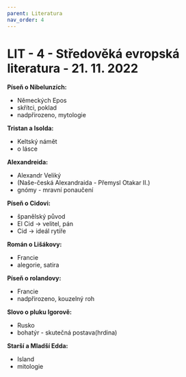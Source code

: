 ```yaml
---
parent: Literatura
nav_order: 4
---
```

# LIT - 4 - Středověká evropská literatura - 21. 11. 2022
**Píseň o Nibelunzích:**
- Německých Epos
- skřítci, poklad
- nadpřirozeno, mytologie

**Tristan a Isolda:**
- Keltský námět
- o lásce

**Alexandreida:**
- Alexandr Veliký
- (Naše-česká Alexandraida - Přemysl Otakar II.)
- gnómy - mravní ponaučení

**Píseň o Cidovi:**
- španělský původ
- El Cid -> velitel, pán
- Cid -> ideál rytíře

**Román o Lišákovy:**
- Francie
- alegorie, satira

**Píseň o rolandovy:**
- Francie
- nadpřirozeno, kouzelný roh

**Slovo o pluku Igorově:**
- Rusko
- bohatýr - skutečná postava(hrdina)

**Starší a Mladší Edda:**
- Island
- mitologie